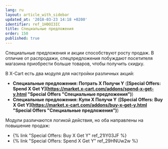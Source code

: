 ```yaml
---
lang: ru
layout: article_with_sidebar
updated_at: '2018-03-23 14:18 +0200'
identifier: ref_1H0OI3IC
title: Специальные предложения
order: 150
published: true
---
```

Специальные предложения и акции способствуют росту продаж. В отличие от распродажи, спецпредложения побуждают посетителя магазина приобрести больше товаров, чтобы получить скидку.

В X-Cart есть два модуля для настройки различных акций:
* **Специальные предложения: Потрать Х Получи Y** (**[Special Offers: Spend X Get Y](https://market.x-cart.com/addons/spend-x-get-y.html "Special Offers "Специальные предложения")**)  
* **Специальные предложения: Купи Х Получи Y** (**[Special Offers: Buy X Get Y](https://market.x-cart.com/addons/buy-x-get-y.html "Special Offers "Специальные предложения")**)

Модули различаются логикой действия, но оба направлены на повышение продаж:
- {% link "Special Offers: Buy X Get Y" ref_21IY03JF %}
- {% link "Special Offers: Spend X Get Y" ref_29HNUw2w %}
